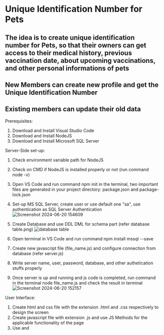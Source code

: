 # Unique Identification Number for Pets

## The idea is to create unique identification number for Pets, so that their owners can get access to their medical history, previous vaccination date, about upcoming vaccinations, and other personal informations of pets

## New Members can create new profile and get the Unique Identification Number

## Existing members can update their old data


Prerequisites:
1. Download and Install Visual Studio Code
2. Download and Install NodeJS
3. Download and Install Microsoft SQL Server


Server-Side set-up:
1. Check environment variable path for NodeJS
2. Check on CMD if NodeJS is installed properly or not (run command node -v)
3. Open VS Code and run command npm init in the terminal, two important files are generated in your project directory: package.json and package-lock.json
4. Set-up MS SQL Server, create user or use default one "sa", use authentication as SQL Server Authentication
   ![Screenshot 2024-06-20 154609](https://github.com/Aman-Abhishek-18/Unique_Identification_Animals/assets/70442464/11803d39-151c-4f75-972c-f0326eaef304)
   

6. Create Database and use DDL DML for schema part (refer database table.png)
    ![database table](https://github.com/Aman-Abhishek-18/Unique_Identification_Animals/assets/70442464/a0f69dd6-a322-4f9f-9f9e-c74880d64a08)
   

8. Open terminal in VS Code and run command npm install mssql --save
9. Create new javascript file (file_name.js) and configure connection from database (refer server.js)
10. Write server name, user, password, database, and other authetication stuffs properly
11. Once server is up and running and js code is completed, run command in the terminal node file_name.js and check the result in terminal
   ![Screenshot 2024-06-20 152157](https://github.com/Aman-Abhishek-18/Unique_Identification_Animals/assets/70442464/42b7f3be-3248-414d-af71-18f79bd7501a)



User Interface:
1. Create html and css file with the extension .html and .css respectively to design the screen
2. Create javascript file with extension .js and use JS Methods for the applicable functionality of the page
3. Use <link> and <script> for connecting CSS and JAVASCRIPT file to HTML respectively (refer AnimalIdentificationPage.html)

-> If anyone faces any issues on the instructions given above, feel free to reach out me (amanabhishek922@gmail.com)
-> Feel free to add enhacements on the functionalities

## Website Preview
![Home Page](https://github.com/Aman-Abhishek-18/Unique_Identification_Animals/assets/70442464/3b42b7f8-b41d-4943-8d3d-858f3b4f9daa)







